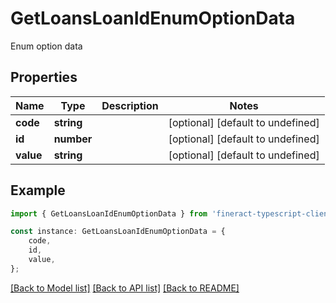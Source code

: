 # GetLoansLoanIdEnumOptionData

Enum option data

## Properties

Name | Type | Description | Notes
------------ | ------------- | ------------- | -------------
**code** | **string** |  | [optional] [default to undefined]
**id** | **number** |  | [optional] [default to undefined]
**value** | **string** |  | [optional] [default to undefined]

## Example

```typescript
import { GetLoansLoanIdEnumOptionData } from 'fineract-typescript-client';

const instance: GetLoansLoanIdEnumOptionData = {
    code,
    id,
    value,
};
```

[[Back to Model list]](../README.md#documentation-for-models) [[Back to API list]](../README.md#documentation-for-api-endpoints) [[Back to README]](../README.md)
